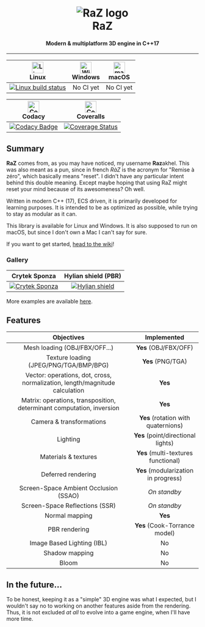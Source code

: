 <h1 align="center">
    <img alt="RaZ logo" src="https://i.imgur.com/rwGGcpr.png" />
    <br />
    RaZ
</h1>

<h4 align="center">Modern &amp; multiplatform 3D engine in C++17</h4>

---

| <img alt="Linux build" src="https://www.screenconnect.com/Images/LogoLinux.png" align="center" height="30" width="30" /><br />Linux | <img alt="Windows build" src="https://upload.wikimedia.org/wikipedia/commons/thumb/7/76/Windows_logo_-_2012_%28dark_blue%2C_lines_thinner%29.svg/414px-Windows_logo_-_2012_%28dark_blue%2C_lines_thinner%29.svg.png" align="center" height="30" width="30" /><br />Windows | <img alt="macOS build" src="https://upload.wikimedia.org/wikipedia/commons/thumb/f/fa/Apple_logo_black.svg/245px-Apple_logo_black.svg.png" align="center" height="30" width="30" /><br />macOS |
| :---------------------------------------------------------------------------------------------------------------------------------: | :------------------------------------------------------------------------------------------------------------------------------------------------------------------------------------------------------------------------------------------------------------------------: | :--------------------------------------------------------------------------------------------------------------------------------------------------------------------------------------------: |
| [![Linux build status](https://travis-ci.com/Razakhel/RaZ.svg?branch=master)](https://travis-ci.com/Razakhel/RaZ)                   | No CI yet                                                                                                                                                                                                                                                                  | No CI yet                                                                                                                                                                                      |

| <img alt="Codacy" src="https://seeklogo.com/images/C/codacy-logo-1A40ABD314-seeklogo.com.png" align="center" height="30" width="30" /><br />Codacy | <img alt="Coveralls" src="https://avatars3.githubusercontent.com/ml/318?s=140&v=4" align="center" height="30" width="30" /><br />Coveralls           |
| :------------------------------------------------------------------------------------------------------------------------------------------------: | :--------------------------------------------------------------------------------------------------------------------------------------------------: |
| [![Codacy Badge](https://api.codacy.com/project/badge/Grade/2c8f744cfabc41ada9bd73f72ddd080f)](https://www.codacy.com/app/Razakhel/RaZ)            | [![Coverage Status](https://coveralls.io/repos/github/Razakhel/RaZ/badge.svg?branch=master)](https://coveralls.io/github/Razakhel/RaZ?branch=master) |

## Summary

**RaZ** comes from, as you may have noticed, my username **Raz**akhel. This was also meant as a pun, since in french _RàZ_ is the acronym for "Remise à zéro", which basically means "reset". I didn't have any particular intent behind this double meaning. Except maybe hoping that using RaZ might reset your mind because of its awesomeness? Oh well.

Written in modern C++ (17), ECS driven, it is primarily developed for learning purposes. It is intended to be as optimized as possible, while trying to stay as modular as it can.

This library is available for Linux and Windows. It is also supposed to run on macOS, but since I don't own a Mac I can't say for sure.

If you want to get started, [head to the wiki](https://github.com/Razakhel/RaZ/wiki)!

### Gallery

| Crytek Sponza                                                                        | Hylian shield (PBR)                                                                  |
| :----------------------------------------------------------------------------------: | :----------------------------------------------------------------------------------: |
| [![Crytek Sponza](https://i.imgur.com/Tr1nnjV.jpg)](https://i.imgur.com/Tr1nnjV.jpg) | [![Hylian shield](https://i.imgur.com/UZ90KKJ.jpg)](https://i.imgur.com/UZ90KKJ.jpg) |

More examples are available [here](https://github.com/Razakhel/RaZ/wiki/Examples).

## Features

| Objectives                                                                  | Implemented                          |
| :-------------------------------------------------------------------------: | :----------------------------------: |
| Mesh loading (OBJ/FBX/OFF...)                                               | **Yes** (OBJ/FBX/OFF)                |
| Texture loading (JPEG/PNG/TGA/BMP/BPG)                                      | **Yes** (PNG/TGA)                    |
| Vector: operations, dot, cross, normalization, length/magnitude calculation | **Yes**                              |
| Matrix: operations, transposition, determinant computation, inversion       | **Yes**                              |
| Camera &amp; transformations                                                | **Yes** (rotation with quaternions)  |
| Lighting                                                                    | **Yes** (point/directional lights)   |
| Materials &amp; textures                                                    | **Yes** (multi-textures functional)  |
| Deferred rendering                                                          | **Yes** (modularization in progress) |
| Screen-Space Ambient Occlusion (SSAO)                                       | _On standby_                         |
| Screen-Space Reflections (SSR)                                              | _On standby_                         |
| Normal mapping                                                              | **Yes**                              |
| PBR rendering                                                               | **Yes** (Cook-Torrance model)        |
| Image Based Lighting (IBL)                                                  | No                                   |
| Shadow mapping                                                              | No                                   |
| Bloom                                                                       | No                                   |

## 

## In the future...

To be honest, keeping it as a "simple" 3D engine was what I expected, but I wouldn't say no to working on another features aside from the rendering. Thus, it is not excluded _at all_ to evolve into a game engine, when I'll have more time.
